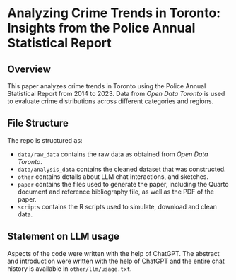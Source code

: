 # Analyzing Crime Trends in Toronto: Insights from the Police Annual Statistical Report

## Overview

This paper analyzes crime trends in Toronto using the Police Annual Statistical Report from 2014 to 2023. Data from *Open Data Toronto* is used to evaluate crime distributions across different categories and regions.


## File Structure

The repo is structured as:

-   `data/raw_data` contains the raw data as obtained from *Open Data Toronto*.
-   `data/analysis_data` contains the cleaned dataset that was constructed.
-   `other` contains details about LLM chat interactions, and sketches.
-   `paper` contains the files used to generate the paper, including the Quarto document and reference bibliography file, as well as the PDF of the paper. 
-   `scripts` contains the R scripts used to simulate, download and clean data.


## Statement on LLM usage

Aspects of the code were written with the help of ChatGPT. The abstract and introduction were written with the help of ChatGPT and the entire chat history is available in `other/llm/usage.txt`.

